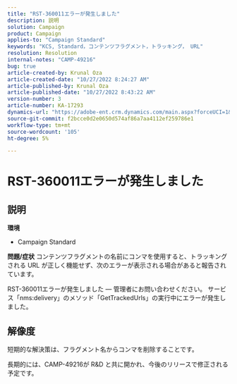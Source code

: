 ```yaml
---
title: "RST-360011エラーが発生しました"
description: 説明
solution: Campaign
product: Campaign
applies-to: "Campaign Standard"
keywords: "KCS, Standard，コンテンツフラグメント，トラッキング， URL"
resolution: Resolution
internal-notes: "CAMP-49216"
bug: true
article-created-by: Krunal Oza
article-created-date: "10/27/2022 8:24:27 AM"
article-published-by: Krunal Oza
article-published-date: "10/27/2022 8:43:22 AM"
version-number: 3
article-number: KA-17293
dynamics-url: "https://adobe-ent.crm.dynamics.com/main.aspx?forceUCI=1&pagetype=entityrecord&etn=knowledgearticle&id=ef138cc4-d055-ed11-bba2-6045bd006c82"
source-git-commit: f2bcce0d2e0650d574af86a7aa4112ef259786e1
workflow-type: tm+mt
source-wordcount: '105'
ht-degree: 5%

---
```


# RST-360011エラーが発生しました

## 説明

<b>環境</b>
- Campaign Standard



<b>問題/症状</b>
コンテンツフラグメントの名前にコンマを使用すると、トラッキングされる URL が正しく機能せず、次のエラーが表示される場合があると報告されています。

RST-360011エラーが発生しました — 管理者にお問い合わせください。
サービス「nms:delivery」のメソッド「GetTrackedUrls」の実行中にエラーが発生しました。






## 解像度


短期的な解決策は、フラグメント名からコンマを削除することです。

長期的には、CAMP-49216が R&amp;D と共に開かれ、今後のリリースで修正される予定です。
